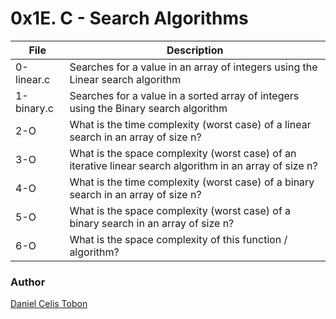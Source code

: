 # 0x1E. C - Search Algorithms

| File | Description |
| ------ | ------ |
| 0-linear.c | Searches for a value in an array of integers using the Linear search algorithm |
| 1-binary.c | Searches for a value in a sorted array of integers using the Binary search algorithm |
| 2-O | What is the time complexity (worst case) of a linear search in an array of size n? |
| 3-O | What is the space complexity (worst case) of an iterative linear search algorithm in an array of size n? |
| 4-O | What is the time complexity (worst case) of a binary search in an array of size n? |
| 5-O | What is the space complexity (worst case) of a binary search in an array of size n? |
| 6-O | What is the space complexity of this function / algorithm? |

### Author
[Daniel Celis Tobon](https://github.com/danicelistobon)
